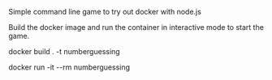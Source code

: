 Simple command line game to try out docker with node.js

Build the docker image and run the container in interactive mode to start the game.

docker build . -t numberguessing

docker run -it --rm numberguessing